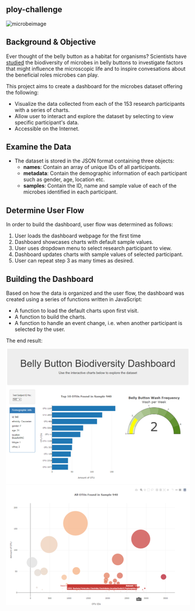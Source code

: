 ## ploy-challenge

![microbeimage](http://robdunnlab.com/wp-content/uploads/microbes-sem.jpg)

## Background & Objective
Ever thought of the belly button as a habitat for organisms? Scientists have [studied](http://robdunnlab.com/projects/belly-button-biodiversity/) the biodiversity of microbes in belly buttons to investigate factors that might influence the microscopic life and to inspire convesations about the beneficial roles microbes can play. 

This project aims to create a dashboard for the microbes dataset offering the following:
* Visualize the data collected from each of the 153 research participants with a series of charts.
* Allow user to interact and explore the dataset by selecting to view specific participant's data.
* Accessible on the Internet.

## Examine the Data 
* The dataset is stored in the JSON format containing three objects:
    * **names**: Contain an array of unique IDs of all participants.
    * **metadata**: Contain the demographic information of each participant such as gender, age, location etc.
    * **samples**: Contain the ID, name and sample value of each of the microbes identified in each participant.

## Determine User Flow
In order to build the dashboard, user flow was determined as follows:
1. User loads the dashboard webpage for the first time
2. Dashboard showcases charts with default sample values.
3. User uses dropdown menu to select research participant to view.
4. Dashboard updates charts with sample values of selected participant.
5. User can repeat step 3 as many times as desired.

## Building the Dashboard
Based on how the data is organized and the user flow, the dashboard was created using a series of functions written in JavaScript:
* A function to load the default charts upon first visit.
* A function to build the charts.
* A function to handle an event change, i.e. when another participant is selected by the user.

The end result:

![dashboard1](/images/dashboard-1.PNG)
![dashboard2](/images/dashboard-2.PNG)